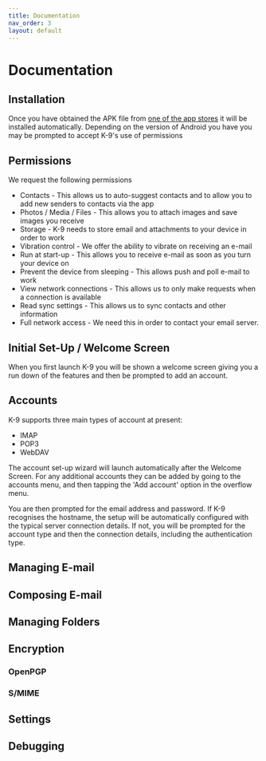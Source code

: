 ```yaml
---
title: Documentation 
nav_order: 3 
layout: default
---
```


# Documentation

## Installation

Once you have obtained the APK file from <a href="download.html">one of the app stores</a> it will be installed automatically. Depending on the version of Android you have you may be prompted to accept K-9's use of permissions

## Permissions

We request the following permissions

* Contacts - This allows us to auto-suggest contacts and to allow you to add new senders to contacts via the app
* Photos / Media / Files - This allows you to attach images and save images you receive
* Storage - K-9 needs to store email and attachments to your device in order to work
* Vibration control - We offer the ability to vibrate on receiving an e-mail
* Run at start-up - This allows you to receive e-mail as soon as you turn your device on
* Prevent the device from sleeping - This allows push and poll e-mail to work
* View network connections - This allows us to only make requests when a connection is available
* Read sync settings - This allows us to sync contacts and other information
* Full network access - We need this in order to contact your email server.

## Initial Set-Up / Welcome Screen

When you first launch K-9 you will be shown a welcome screen giving you a run down of the features and then be prompted to add an account.

## Accounts

K-9 supports three main types of account at present:

* IMAP
* POP3
* WebDAV

The account set-up wizard will launch automatically after the Welcome Screen. For any additional accounts they can be added by going to the accounts menu, and then tapping the 'Add account' option in the overflow menu.

You are then prompted for the email address and password. If K-9 recognises the hostname, the setup will be automatically configured with the typical server connection details. If not, you will be prompted for the account type and then the connection details, including the authentication type.

## Managing E-mail

## Composing E-mail

## Managing Folders

## Encryption

### OpenPGP

### S/MIME

## Settings

## Debugging
